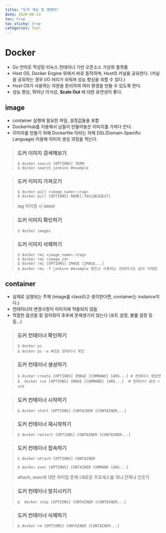 ```yaml
---
title: "도커 개요 및 명령어"
date: 2020-06-23
toc: true
toc_sticky: true
categories: Tool
---
```


# Docker
- Go 언어로 작성된 리눅스 컨테이너 기반 오픈소스 가상화 플랫폼
- Host OS, Docker Engine 위에서 바로 동작하며, Host의 커널을 공유한다. (커널을 공유하는 경우 I/O 처리가 쉬워져 성능 향상을 꾀할 수 있다.)
- Host OS가 사용하는 자원을 분리하여 여러 환경을 만들 수 있도록 한다.
- 성능 향상, 뛰어난 이식성, __Scale Out__ 에 대한 유연성이 좋다.

## image
- container 실행에 필요한 파일, 설정값들을 포함
- DockerHub를 이용해서 남들이 만들어놓은 이미지를 가져다 쓴다.
- 이미지를 만들기 위해 Dockerfile 이라는 자체 DSL(Domain-Specific Language) 이용해 이미지 생성 과정을 적는다.

> ### 도커 이미지 검색해보기   
> ```
> $ docker search [OPTIONS] TERM
> $ docker search jenkins #example
>  ```

> ### 도커 이미지 가져오기
> ```
> $ docker pull <image_name>:<tag>
> $ docker pull [OPTIONS] NAME[:TAG|@DIGEST]
>  ```
> tag 미지정 시 latest

> ### 도커 이미지 확인하기
> ```
> $ docker images
>  ```

> ### 도커 이미지 삭제하기
> ```
> $ docker rmi <image_name>:<tag>
> $ docker rmi <image_id>
> $ docker rmi [OPTIONS] IMAGE [IMAGE...]
> $ docker rmi -f jenkins #example 젠킨스 사용하는 컨테이너도 같이 삭제함 
>  ```


## container
- 실제로 실행되는 주체 (image를 class라고 생각한다면, container는 instance이다.)
- 컨테이너의 변경사항이 이미지에 적용되지 않음
- 적절한 옵션을 잘 걸어줘야 추후에 문제생기지 않는다 (포트 설정, 볼륨 설정 등등...)

> ### 도커 컨테이너 확인하기
> ```
> $ docker ps
> $ docker ps -a #모든 컨테이너 확인
>  ```

> ### 도커 컨테이너 생성하기
> ```
> $ docker create [OPTIONS] IMAGE [COMMAND] [ARG...] # 컨테이너 생성만
> $  docker run [OPTIONS] IMAGE [COMMAND] [ARG...]  # 컨테이너 생성 + 시작
>  ```

> ### 도커 컨테이너 시작하기
>```
> $ docker start [OPTIONS] CONTAINER [CONTAINER...]
>```

> ### 도커 컨테이너 재시작하기
>```
> $ docker restart [OPTIONS] CONTAINER [CONTAINER...]
>```

> ### 도커 컨테이너 접속하기
> ```
> $ docker attach [OPTIONS] CONTAINER
> ```
>
>```
>$ docker exec [OPTIONS] CONTAINER COMMAND [ARG...]
>```
>  attach, exec에 대한 차이점 존재 (새로운 프로세스를 여냐 안여냐 인듯?)

> ### 도커 컨테이너 정지시키기
> ```
> $  docker stop [OPTIONS] CONTAINER [CONTAINER...]
> ```

> ### 도커 컨테이너 삭제하기
> ```
> $ docker rm [OPTIONS] CONTAINER [CONTAINER...]
> ```



